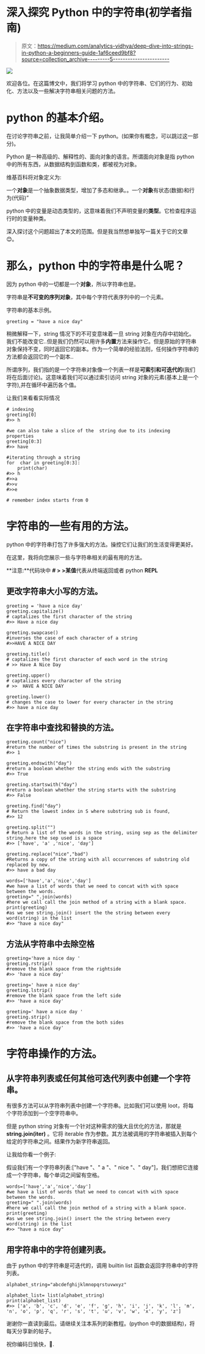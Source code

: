 # 深入探究 Python 中的字符串(初学者指南)

> 原文：<https://medium.com/analytics-vidhya/deep-dive-into-strings-in-python-a-beginners-guide-1af6ceed9bf8?source=collection_archive---------5----------------------->

![](img/ad03aff9728a21d6e519c653abb31a68.png)

欢迎各位。在这篇博文中，我们将学习 python 中的字符串、它们的行为、初始化、方法以及一些解决字符串相关问题的方法。

# python 的基本介绍。

在讨论字符串之前，让我简单介绍一下 python。(如果你有概念，可以跳过这一部分)。

Python 是一种高级的、解释性的、面向对象的语言。所谓面向对象是指 python 中的所有东西，从数据结构到函数和类，都被视为对象。

维基百科将对象定义为:

一个**对象**是一个抽象数据类型，增加了多态和继承。。一个**对象**有状态(数据)和行为(代码)”

python 中的变量是动态类型的，这意味着我们不声明变量的**类型**。它检查程序运行时的变量种类。

深入探讨这个问题超出了本文的范围。但是我当然想单独写一篇关于它的文章😊。

# 那么，python 中的字符串是什么呢？

因为 python 中的一切都是一个**对象**，所以字符串也是。

字符串是**不可变的序列对象**，其中每个字符代表序列中的一个元素。

字符串的基本示例。

```
greeting = "have a nice day"
```

稍微解释一下，string 情况下的不可变意味着一旦 string 对象在内存中初始化。我们不能改变它..但是我们仍然可以用许多**内置**方法来操作它。但是原始的字符串对象保持不变，同时返回它的副本。作为一个简单的经验法则，任何操作字符串的方法都会返回它的一个副本..

所谓序列，我们指的是一个字符串对象像一个列表一样是**可索引和可迭代的**(我们将在后面讨论)。这意味着我们可以通过索引访问 string 对象的元素(基本上是一个字符),并在循环中遍历各个值。

让我们来看看实际情况

```
# indexing
greeting[0]
#>> h

#we can also take a slice of the  string due to its indexing properties
greeting[0:3]
#>> have

#iterating through a string
for  char in greeting[0:3]:
    print(char)
#>> h
#>>a
#>>v
#>>e

# remember index starts from 0 
```

# 字符串的一些有用的方法。

python 中的字符串打包了许多强大的方法。操控它们让我们的生活变得更美好。

在这里，我将向您展示一些与字符串相关的最有用的方法。

**注意:**代码块中 **# > >某值**代表从终端返回或者 python **REPL**

## 更改字符串大小写的方法。

```
greeting = 'have a nice day'
greeting.capitalize()
# captalizes the first character of the string
#>> Have a nice day

greeting.swapcase()
#inverses the case of each character of a string
#>>HAVE A NICE DAY

greeting.title()
# captalizes the first character of each word in the string
# >> Have A Nice Day

greeting.upper()
# captalizes every character of the string
# >>  HAVE A NICE DAY

greeting.lower()
# changes the case to lower for every character in the string
#>> have a nice day
```

## 在字符串中查找和替换的方法。

```
greeting.count("nice")
#return the number of times the substring is present in the string
#>> 1

greeting.endswith("day")
#return a boolean whether the string ends with the substring
#>> True

greeting.startswith("day")
#return a boolean whether the string starts with the substring
#>> False

greeting.find("day")
# Return the lowest index in S where substring sub is found,
#>> 12

greeting.split("")
# Return a list of the words in the string, using sep as the delimiter string.here the sep used is a space
#>> ['have', 'a' ,'nice', 'day']

greeting.replace("nice","bad")
#Returns a copy of the string with all occurrences of substring old replaced by new.
#>> have a bad day

words=['have','a','nice','day']
#we have a list of words that we need to concat with with space between the words.
greeting=" ".join(words)
#here we call call the join method of a string with a blank space.
print(greeting)
#as we see string.join() insert the the string between every word(string) in the list
#>> "have a nice day" 
```

## 方法从字符串中去除空格

```
greeting='have a nice day '
greeting.rstrip()
#remove the blank space from the rightside
#>> 'have a nice day'

greeting=' have a nice day'
greeting.lstrip()
#remove the blank space from the left side
#>> 'have a nice day'

greeting=' have a nice day '
greeting.strip()
#remove the blank space from the both sides
#>> 'have a nice day' 
```

# 字符串操作的方法。

## 从字符串列表或任何其他可迭代列表中创建一个字符串。

有很多方法可以从字符串列表中创建一个字符串。比如我们可以使用 loot，将每个字符添加到一个空字符串中。

但是 python string 对象有一个针对这种需求的强大且优化的方法，那就是 **string.join(iter)** 。它将 iterable 作为参数。其方法被调用的字符串被插入到每个给定的字符串之间。结果作为新字符串返回。

让我给你看一个例子:

假设我们有一个字符串列表:["have "、" a "、" nice "、" day"]，我们想把它连接成一个字符串，每个单词之间留有空格。

```
words=['have','a','nice','day']
#we have a list of words that we need to concat with with space between the words.
greeting=" ".join(words)
#here we call call the join method of a string with a blank space.
print(greeting)
#as we see string.join() insert the the string between every word(string) in the list
#>> "have a nice day" 
```

## 用字符串中的字符创建列表。

由于 python 中的字符串是可迭代的，调用 builtin list 函数会返回字符串中的字符列表。

```
alphabet_string="abcdefghijklmnopqrstuvwxyz"

alphabet_list= list(alphabet_string)
print(alphabet_list)
#>> ['a', 'b', 'c', 'd', 'e', 'f', 'g', 'h', 'i', 'j', 'k', 'l', 'm', 'n', 'o', 'p', 'q', 'r', 's', 't', 'u', 'v', 'w', 'x', 'y', 'z']
```

谢谢你一直读到最后。请继续关注本系列的新教程。(python 中的数据结构)，将每天分享新的帖子。

祝你编码日愉快，🥰.